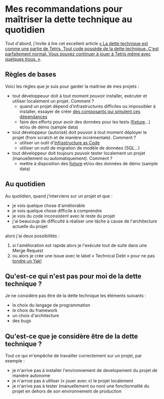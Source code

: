 # Mes recommandations pour maîtriser la dette technique au quotidien

Tout d'abord, j'invite à lire cet excellent article [« La dette technique est comme une partie de
Tetris. Tout code possède de la dette technique. C'est parfaitement normal. Vous pouvez continuer à jouer
à Tetris même avec quelques trous. »](https://damien.pobel.fr/post/dette-technique-partie-tetris/).


## Règles de bases

Voici les règles que je suis pour garder la maitrise de mes projets :

- tout développeuur doit à tout moment pouvoir installer, exécuter et utiliser localement un projet. Comment ?
    - quand un projet dépend d'infrastructures difficiles ou impossibler à installer, essayer de créer [des composants qui simulent ces dépendances](https://en.wikipedia.org/wiki/Mock_object)
    - faire des efforts pour avoir des données pour les tests ([fixture](https://en.wikipedia.org/wiki/Test_fixture#Software)...) et/ou de démo (sample data)
- tout développeur (autorisé) doit pouvoir à tout moment déployer le projet (from scratch et de manière incrémentale). Comment ?
    - utiliser un outil d'[Infrastructure as Code](https://fr.wikipedia.org/wiki/Infrastructure_as_Code)
    - utiliser un outil de migration de modèle de données (SQL…)
- tout développeur doit toujours pouvoir tester localement un projet (manuellement ou automatiquement). Comment ?
    - mettre à disposition des [fixture](https://en.wikipedia.org/wiki/Test_fixture#Software) et/ou des données de démo (sample data)


## Au quotidien

Au quotidien, quand j'interviens sur un projet et que :

- je vois quelque chose d'améliorable
- je vois quelque chose difficile à comprendre
- je vois du code inconsistent avec le reste du projet
- j'ai beaucoup de difficulté à réaliser une tâche à cause de l'architecture actuelle du projet

alors j'ai deux possibilités :

1. si l'amélioration est rapide alors je l'exécute tout de suite dans une Merge Request
2. ou alors je crée une Issue avec le label « Technical Debt » pour ne pas [tondre un Yak!](https://github.com/stephane-klein/personnal-notebook/blob/draft-how-i-manage-technical-debt/003-ne-tonds-pas-de-yaks.md)


## Qu'est-ce qui n'est pas pour moi de la dette technique ?

Je ne considère pas être de la dette technique les éléments suivants :

- le choix du langage de programmation
- le choix du framework
- un choix d'architecture
- des bugs


## Qu'est-ce que je considère être de la dette technique ?

Tout ce qui m'empêche de travailler correctement sur un projet, par exemple :

- je n'arrive pas à installer l'environnement de developement du projet de manière autonome
- je n'arrive pas à utiliser (« jouer avec ») le projet localement
- je n'arrive pas à tester (manuellement ou non) une fonctionnalité du projet en dehors de son environnement de production
